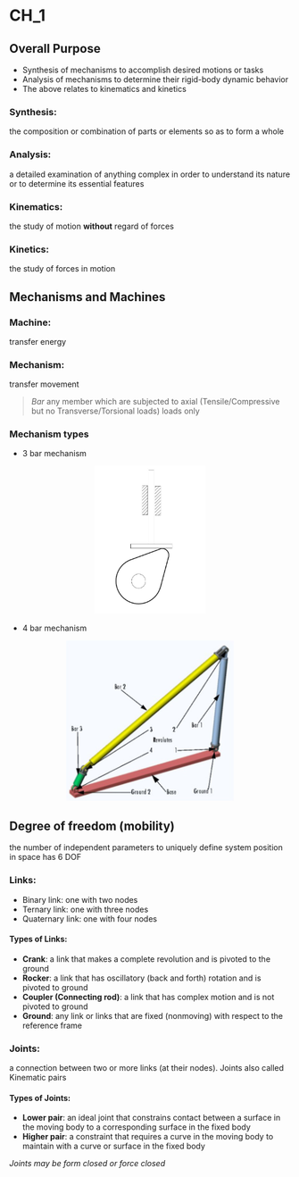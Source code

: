 # CH_1

## Overall Purpose

- Synthesis of mechanisms to accomplish desired motions or tasks
- Analysis of mechanisms to determine their rigid-body dynamic behavior
- The above relates to kinematics and kinetics

### Synthesis:

the composition or combination of parts or elements so as to form a whole

### Analysis:

a detailed examination of anything complex in order to understand its nature or to determine its essential features

### Kinematics:

the study of motion **without** regard of forces

### Kinetics:

the study of forces in motion

## Mechanisms and Machines

### Machine:

transfer energy

### Mechanism:

transfer movement

> _Bar_
> any member which are subjected to axial (Tensile/Compressive but no Transverse/Torsional loads) loads only

### Mechanism types

- 3 bar mechanism

<center><img width = 200 px src = "/assets/CH_1_Figure_1.png"></center>

- 4 bar mechanism

<center><img width = 300 px src ="/assets/CH_1_Figure_2.png"></center>

## Degree of freedom (mobility)

the number of independent parameters to uniquely define system position in space has 6 DOF

### Links:

- Binary link: one with two nodes
- Ternary link: one with three nodes
- Quaternary link: one with four nodes

#### Types of Links:

- **Crank**: a link that makes a complete revolution and is pivoted to the ground
- **Rocker**: a link that has oscillatory (back and forth) rotation and is pivoted to ground
- **Coupler (Connecting rod)**: a link that has complex motion and is not pivoted to ground
- **Ground**: any link or links that are fixed (nonmoving) with respect to the reference frame

### Joints:

a connection between two or more links (at their nodes). Joints also called Kinematic pairs

#### Types of Joints:

- **Lower pair**: an ideal joint that constrains contact between a surface in the moving body to a corresponding surface in the fixed body
- **Higher pair**: a constraint that requires a curve in the moving body to maintain with a curve or surface in the fixed body

_Joints may be form closed or force closed_
